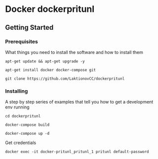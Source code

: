 # Docker dockerpritunl

## Getting Started

### Prerequisites

What things you need to install the software and how to install them

```
apt-get update && apt-get upgrade -y
```
```
apt-get install docker docker-compose git
```
```
git clone https://github.com/LaktionovCC/dockerpritunl
```

### Installing

A step by step series of examples that tell you how to get a development env running


```
cd dockerpritunl
```
```
docker-compose build
```
```
docker-compose up -d
```


Get credentials

```
docker exec -it docker-pritunl_pritunl_1 pritunl default-password
```
